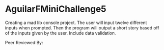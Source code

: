 # AguilarFMiniChallenge5

Creating a mad lib console project. The user will input twelve different inputs when prompted.
Then the program will output a short story based off of the inputs given by the user. Include data validation.

Peer Reviewed By:

